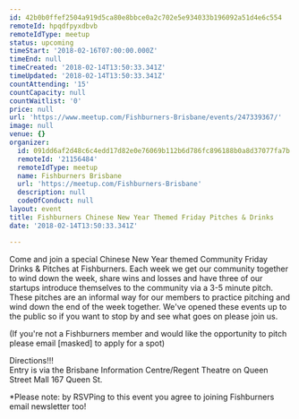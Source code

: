 ```yaml
---
id: 42b0b0ffef2504a919d5ca80e8bbce0a2c702e5e934033b196092a51d4e6c554
remoteId: hpqdfpyxdbvb
remoteIdType: meetup
status: upcoming
timeStart: '2018-02-16T07:00:00.000Z'
timeEnd: null
timeCreated: '2018-02-14T13:50:33.341Z'
timeUpdated: '2018-02-14T13:50:33.341Z'
countAttending: '15'
countCapacity: null
countWaitlist: '0'
price: null
url: 'https://www.meetup.com/Fishburners-Brisbane/events/247339367/'
image: null
venue: {}
organizer:
  id: 091dd6af2d48c6c4edd17d82e0e76069b112b6d786fc896188b0a8d37077fa7b
  remoteId: '21156484'
  remoteIdType: meetup
  name: Fishburners Brisbane
  url: 'https://meetup.com/Fishburners-Brisbane'
  description: null
  codeOfConduct: null
layout: event
title: Fishburners Chinese New Year Themed Friday Pitches & Drinks
date: '2018-02-14T13:50:33.341Z'

---
```

<p>Come and join a special Chinese New Year themed Community Friday Drinks &amp; Pitches at Fishburners. Each week we get our community together to wind down the week, share wins and losses and have three of our startups introduce themselves to the community via a 3-5 minute pitch. These pitches are an informal way for our members to practice pitching and wind down the end of the week together. We've opened these events up to the public so if you want to stop by and see what goes on please join us.</p> <p>(If you're not a Fishburners member and would like the opportunity to pitch please email [masked] to apply for a spot)</p> <p>Directions!!!<br/>Entry is via the Brisbane Information Centre/Regent Theatre on Queen Street Mall 167 Queen St.</p> <p>*Please note: by RSVPing to this event you agree to joining Fishburners email newsletter too!</p>
